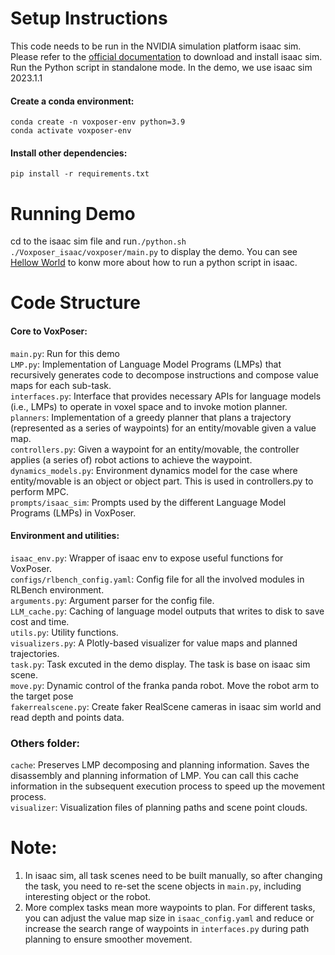# Setup Instructions
This code needs to be run in the NVIDIA simulation platform isaac sim. Please refer to the [official documentation](https://docs.omniverse.nvidia.com/isaacsim/latest/installation/index.html) to 
download and install isaac sim. Run the Python script in standalone mode. In the demo, we use isaac sim 2023.1.1 <br>
#### Create a conda environment:<br>  
```conda create -n voxposer-env python=3.9```<br>
```conda activate voxposer-env```<br>
#### Install other dependencies:<br>
```pip install -r requirements.txt```<br>

# Running Demo  <br>
cd to the isaac sim file and run`./python.sh ./Voxposer_isaac/voxposer/main.py` to display the demo. You can see [Hellow World](https://docs.omniverse.nvidia.com/isaacsim/latest/core_api_tutorials/tutorial_core_hello_world.html)
to konw more about how to run a python script in isaac.<br>

# Code Structure <br>

#### Core to VoxPoser:<br>
```main.py```: Run for this demo<br>
```LMP.py```: Implementation of Language Model Programs (LMPs) that recursively generates code to decompose instructions and compose value maps for each sub-task.<br>
```interfaces.py```: Interface that provides necessary APIs for language models (i.e., LMPs) to operate in voxel space and to invoke motion planner.<br>
```planners```: Implementation of a greedy planner that plans a trajectory (represented as a series of waypoints) for an entity/movable given a value map.<br>
```controllers.py```: Given a waypoint for an entity/movable, the controller applies (a series of) robot actions to achieve the waypoint.<br>
```dynamics_models.py```: Environment dynamics model for the case where entity/movable is an object or object part. This is used in controllers.py to perform MPC.<br>
```prompts/isaac_sim```: Prompts used by the different Language Model Programs (LMPs) in VoxPoser.<br>
#### Environment and utilities:<br>

```isaac_env.py```: Wrapper of isaac env to expose useful functions for VoxPoser.<br>
```configs/rlbench_config.yaml```: Config file for all the involved modules in RLBench environment.<br>
```arguments.py```: Argument parser for the config file.<br>
```LLM_cache.py```: Caching of language model outputs that writes to disk to save cost and time.<br>
```utils.py```: Utility functions.<br>
```visualizers.py```: A Plotly-based visualizer for value maps and planned trajectories.<br>
```task.py```: Task excuted in the demo display. The task is base on isaac sim scene.<br>
```move.py```: Dynamic control of the franka panda robot. Move the robot arm to the target pose<br>
```fakerrealscene.py```: Create faker RealScene cameras in isaac sim world and read depth and points data.<br>

### Others folder:
```cache```: Preserves LMP decomposing and planning information. Saves the disassembly and planning information of LMP. You can call this cache information in the subsequent execution process to speed up the movement process.<br>
```visualizer```: Visualization files of planning paths and scene point clouds.<br>

# Note:
1. In isaac sim, all task scenes need to be built manually, so after changing the task, you need to re-set the scene objects in ```main.py```, including interesting object or the robot.<br>
2. More complex tasks mean more waypoints to plan. For different tasks, you can adjust the value map size in ```isaac_config.yaml``` and reduce or increase the search range of
waypoints in ```interfaces.py``` during path planning to ensure smoother movement.<br>

